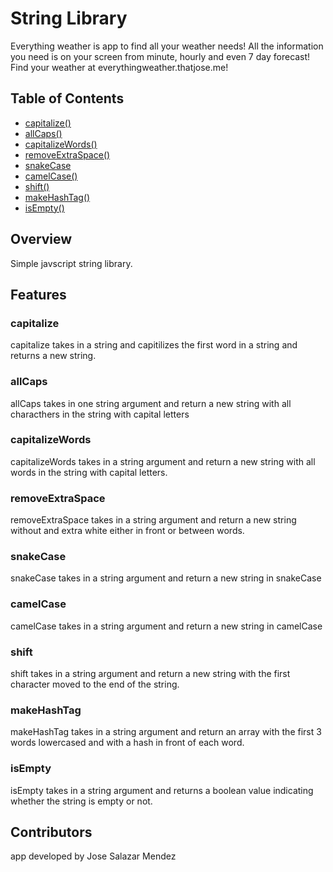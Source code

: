 # String Library
Everything weather is app to find all your weather needs! All the information you need is on your
screen from minute, hourly and even 7 day forecast! Find your weather at everythingweather.thatjose.me!

## Table of Contents
- [capitalize()](#capitalize)
- [allCaps()](#allCaps)
- [capitalizeWords()](#capitalizeWords)
- [removeExtraSpace()](#removeExtraSpace)
- [snakeCase](#snakeCase)
- [camelCase()](#camelCase)
- [shift()](#shift)
- [makeHashTag()](#makeHashTag)
- [isEmpty()](#isEmpty)


## Overview
Simple javscript string library.

## Features

### capitalize
capitalize takes in a string and capitilizes the first word in a string and returns a new string.

### allCaps
allCaps takes in one string argument and return a new string with all characthers in the string with capital letters

### capitalizeWords
capitalizeWords takes in a string argument and return a new string with all words in the string with capital letters.

### removeExtraSpace
removeExtraSpace takes in a string argument and return a new string without and extra white either in front or between words.

### snakeCase
snakeCase takes in a string argument and return a new string in snakeCase

### camelCase
camelCase takes in a string argument and return a new string in camelCase

### shift
shift takes in a string argument and return a new string with the first character moved to the end of the string.

### makeHashTag
makeHashTag takes in a string argument and return an array with the first 3 words lowercased and with a hash in front of each word.

### isEmpty
isEmpty takes in a string argument and returns a boolean value indicating whether the string is empty or not.

## Contributors

app developed by Jose Salazar Mendez